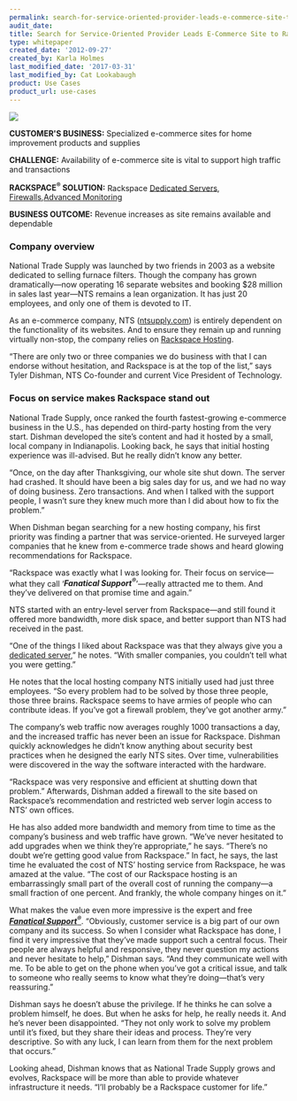```yaml
---
permalink: search-for-service-oriented-provider-leads-e-commerce-site-to-rackspace/
audit_date:
title: Search for Service-Oriented Provider Leads E-Commerce Site to Rackspace
type: whitepaper
created_date: '2012-09-27'
created_by: Karla Holmes
last_modified_date: '2017-03-31'
last_modified_by: Cat Lookabaugh
product: Use Cases
product_url: use-cases
---
```


<a href="http://www.ntsupply.com/">
   <img src="{% asset_path use-cases/search-for-service-oriented-provider-leads-e-commerce-site-to-rackspace/NTSupply.png %}" />
</a>

**CUSTOMER'S BUSINESS:** Specialized e-commerce sites for home improvement
products and supplies

**CHALLENGE:** Availability of e-commerce site is vital to support high
traffic and transactions

**RACKSPACE<sup>&reg;</sup> SOLUTION:** Rackspace [Dedicated
Servers](http://www.rackspace.com/managed_hosting/configurations.php),
[Firewalls](http://www.rackspace.com/managed_hosting/services/security/firewalls.php),[Advanced
Monitoring](https://www.rackspace.com/managed_hosting/services/reporting/urlmonitoring.php)

**BUSINESS OUTCOME:** Revenue increases as site remains available and dependable

### Company overview

National Trade Supply was launched by two friends in 2003 as a website
dedicated to selling furnace filters. Though the company has grown
dramatically—now operating 16 separate websites and booking $28 million
in sales last year—NTS remains a lean organization. It has just 20
employees, and only one of them is devoted to IT.

As an e-commerce company, NTS ([ntsupply.com](http://www.ntsupply.com/))
is entirely dependent on the functionality of its websites. And to
ensure they remain up and running virtually non-stop, the company relies
on [Rackspace Hosting](http://www.rackspace.com/).

“There are only two or three companies we do business with that I can
endorse without hesitation, and Rackspace is at the top of the list,”
says Tyler Dishman, NTS Co-founder and current Vice President of
Technology.

### Focus on service makes Rackspace stand out

National Trade Supply, once ranked the fourth fastest-growing e-commerce
business in the U.S., has depended on third-party hosting from the very
start. Dishman developed the site’s content and had it hosted by a
small, local company in Indianapolis. Looking back, he says that initial
hosting experience was ill-advised. But he really didn’t know any
better.

“Once, on the day after Thanksgiving, our whole site shut down. The
server had crashed. It should have been a big sales day for us, and we
had no way of doing business. Zero transactions. And when I talked with
the support people, I wasn’t sure they knew much more than I did about
how to fix the problem.”

When Dishman began searching for a new hosting company, his first
priority was finding a partner that was service-oriented. He surveyed
larger companies that he knew from e-commerce trade shows and heard
glowing recommendations for Rackspace.

“Rackspace was exactly what I was looking for. Their focus on
service—what they call ‘***Fanatical Support<sup>&reg;</sup>***’—really
attracted me to them. And they’ve delivered on that promise time and again.”

NTS started with an entry-level server from Rackspace—and still found it
offered more bandwidth, more disk space, and better support than NTS had
received in the past.

“One of the things I liked about Rackspace was that they always give you
a [dedicated
server](http://www.rackspace.com/managed_hosting/dedicated_servers/),”
he notes. “With smaller companies, you couldn’t tell what you were
getting.”

He notes that the local hosting company NTS initially used had just
three employees. “So every problem had to be solved by those three
people, those three brains. Rackspace seems to have armies of people who
can contribute ideas. If you’ve got a firewall problem, they’ve got
another army.”

The company’s web traffic now averages roughly 1000 transactions a day,
and the increased traffic has never been an issue for Rackspace. Dishman
quickly acknowledges he didn’t know anything about security best
practices when he designed the early NTS sites. Over time,
vulnerabilities were discovered in the way the software interacted with
the hardware.

“Rackspace was very responsive and efficient at shutting down that
problem.” Afterwards, Dishman added a firewall to the site based on
Rackspace’s recommendation and restricted web server login access to
NTS’ own offices.

He has also added more bandwidth and memory from time to time as the
company’s business and web traffic have grown. “We’ve never hesitated to
add upgrades when we think they’re appropriate,” he says. “There’s no
doubt we’re getting good value from Rackspace.” In fact, he says, the
last time he evaluated the cost of NTS’ hosting service from Rackspace,
he was amazed at the value. “The cost of our Rackspace hosting is an
embarrassingly small part of the overall cost of running the company—a
small fraction of one percent. And frankly, the whole company hinges on
it.”

What makes the value even more impressive is the expert and free
[***Fanatical Support<sup>&reg;</sup>***](http://www.rackspace.com/whyrackspace/support/).
“Obviously, customer service is a big part of our own company and its
success. So when I consider what Rackspace has done, I find it very
impressive that they’ve made support such a central focus. Their people
are always helpful and responsive, they never question my actions and
never hesitate to help,” Dishman says. “And they communicate well with
me. To be able to get on the phone when you’ve got a critical issue, and
talk to someone who really seems to know what they’re doing—that’s very
reassuring.”

Dishman says he doesn’t abuse the privilege. If he thinks he can solve a
problem himself, he does. But when he asks for help, he really needs it.
And he’s never been disappointed. “They not only work to solve my
problem until it’s fixed, but they share their ideas and process.
They’re very descriptive. So with any luck, I can learn from them for
the next problem that occurs.”

Looking ahead, Dishman knows that as National Trade Supply grows and
evolves, Rackspace will be more than able to provide whatever
infrastructure it needs. “I’ll probably be a Rackspace customer for
life.”
